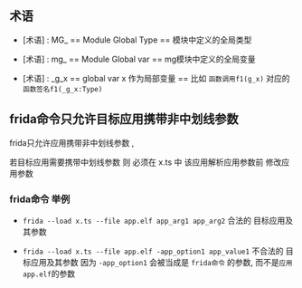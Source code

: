 
## 术语

- [术语] : MG_ == Module Global Type == 模块中定义的全局类型

- [术语] : mg_ == Module Global var  == mg模块中定义的全局变量

- [术语] : _g_x == global var x 作为局部变量  == 比如 `函数调用f1(g_x)` 对应的 `函数签名f1(_g_x:Type)`


## frida命令只允许目标应用携带非中划线参数


frida只允许应用携带非中划线参数 , 

若目标应用需要携带中划线参数 则 必须在 x.ts 中 该应用解析应用参数前 修改应用参数

### frida命令 举例 


- `frida --load x.ts --file app.elf app_arg1 app_arg2` 合法的 目标应用及其参数

- `frida --load x.ts --file app.elf -app_option1 app_value1` 不合法的 目标应用及其参数
   因为 `-app_option1` 会被当成是 `frida命令` 的参数, 而不是`应用app.elf`的参数
